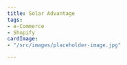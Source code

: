 ```yaml
---
title: Solar Advantage
tags:
- e-Commerce
- Shopify
cardImage:
- "/src/images/placeholder-image.jpg"

---
```

